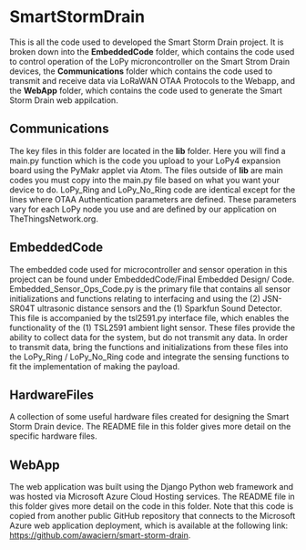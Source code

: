 # SmartStormDrain

This is all the code used to developed the Smart Storm Drain project. It is broken down into the **EmbeddedCode** folder, which contains the code used to control operation of the LoPy microncontroller on the Smart Strom Drain devices, the **Communications** folder which contains the code used to transmit and receive data via LoRaWAN OTAA Protocols to the Webapp, and the **WebApp** folder, which contains the code used to generate the Smart Storm Drain web appilcation.

## Communications
The key files in this folder are located in the **lib** folder. Here you will find a main.py function which is the code you upload to your LoPy4 expansion board using the PyMakr applet via Atom. The files outside of **lib** are main codes you must copy into the main.py file based on what you want your device to do. LoPy_Ring and LoPy_No_Ring code are identical except for the lines where OTAA Authentication parameters are defined. These parameters vary for each LoPy node you use and are defined by our application on TheThingsNetwork.org.


## EmbeddedCode

The embedded code used for microcontroller and sensor operation in this project can be found under EmbeddedCode/Final Embedded Design/ Code. Embedded_Sensor_Ops_Code.py is the primary file that contains all sensor initializations and functions relating to interfacing and using the (2) JSN-SR04T ultrasonic distance sensors and the (1) Sparkfun Sound Detector. This file is accompanied by the tsl2591.py interface file, which enables the functionality of the (1) TSL2591 ambient light sensor. These files provide the ability to collect data for the system, but do not transmit any data. In order to transmit data, bring the functions and initializations from these files into the LoPy_Ring / LoPy_No_Ring code and integrate the sensing functions to fit the implementation of making the payload.

## HardwareFiles

A collection of some useful hardware files created for designing the Smart Storm Drain device. The README file in this folder gives more detail on the specific hardware files.

## WebApp

The web application was built using the Django Python web framework and was hosted via Microsoft Azure Cloud Hosting services. The README file in this folder gives more detail on the code in this folder. Note that this code is copied from another public GitHub repository that connects to the Microsoft Azure web application deployment, which is available at the following link: https://github.com/awaciern/smart-storm-drain.
